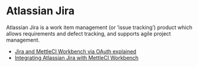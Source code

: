 # Atlassian Jira

Atlassian Jira is a work item management (or ‘issue tracking’) product which allows requirements and defect tracking, and supports agile project management.

*   [Jira and MettleCI Workbench via OAuth explained](./atlassian-jira/jira-and-mettleci-workbench-via-oauth-explained.md)
*   [Integrating Atlassian Jira with MettleCI Workbench](./atlassian-jira/integrating-atlassian-jira-with-mettleci-workbench.md)